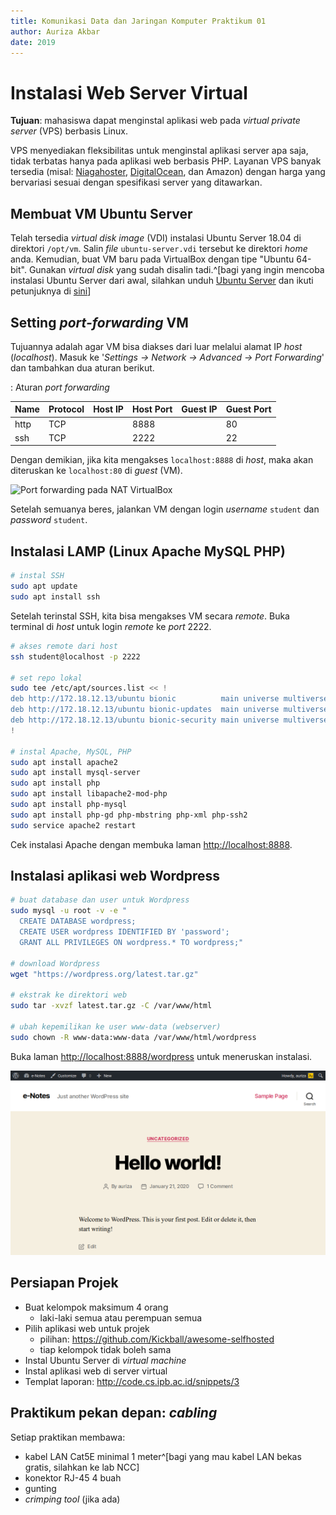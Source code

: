 ```yaml
---
title: Komunikasi Data dan Jaringan Komputer Praktikum 01
author: Auriza Akbar
date: 2019
---
```


# Instalasi Web Server Virtual

**Tujuan**: mahasiswa dapat menginstal aplikasi web pada *virtual private
server* (VPS) berbasis Linux.

VPS menyediakan fleksibilitas untuk menginstal aplikasi server apa saja, tidak
terbatas hanya pada aplikasi web berbasis PHP.
Layanan VPS banyak tersedia (misal: [Niagahoster](https://www.niagahoster.co.id/cloud-vps-hosting),
[DigitalOcean](https://www.digitalocean.com/), dan Amazon) dengan harga yang
bervariasi sesuai dengan spesifikasi server yang ditawarkan.


## Membuat VM Ubuntu Server

Telah tersedia *virtual disk image* (VDI) instalasi Ubuntu Server 18.04 di direktori `/opt/vm`.
Salin *file* `ubuntu-server.vdi` tersebut ke direktori *home* anda.
Kemudian, buat VM baru pada VirtualBox dengan tipe "Ubuntu 64-bit".
Gunakan *virtual disk* yang sudah disalin tadi.^[bagi yang ingin mencoba instalasi Ubuntu Server dari awal, silahkan unduh
[Ubuntu Server](https://www.ubuntu.com/download/server) dan ikuti petunjuknya di
[sini](http://www.tecmint.com/installation-of-ubuntu-16-04-server-edition/)]


## Setting *port-forwarding* VM

Tujuannya adalah agar VM bisa diakses dari luar melalui alamat IP *host* (*localhost*).
Masuk ke '*Settings -> Network -> Advanced -> Port Forwarding*' dan
tambahkan dua aturan berikut.

: Aturan *port forwarding*

Name   | Protocol   | Host IP    | Host Port  | Guest IP   | Guest Port
----   | --------   | -------    | ---------  | --------   | ----------
http   | TCP        |            | 8888       |            | 80
ssh    | TCP        |            | 2222       |            | 22

Dengan demikian, jika kita mengakses `localhost:8888` di *host*, maka akan
diteruskan ke `localhost:80` di *guest* (VM).

![*Port forwarding* pada NAT VirtualBox](etc/1/vbox-nat.png)

Setelah semuanya beres, jalankan VM dengan login *username* `student` dan
*password* `student`.

## Instalasi LAMP (Linux Apache MySQL PHP)

```bash
# instal SSH
sudo apt update
sudo apt install ssh
```

Setelah terinstal SSH, kita bisa mengakses VM secara *remote*.
Buka terminal di *host* untuk login *remote* ke *port* 2222.

```bash
# akses remote dari host
ssh student@localhost -p 2222

# set repo lokal
sudo tee /etc/apt/sources.list << !
deb http://172.18.12.13/ubuntu bionic          main universe multiverse
deb http://172.18.12.13/ubuntu bionic-updates  main universe multiverse
deb http://172.18.12.13/ubuntu bionic-security main universe multiverse
!

# instal Apache, MySQL, PHP
sudo apt install apache2
sudo apt install mysql-server
sudo apt install php
sudo apt install libapache2-mod-php
sudo apt install php-mysql
sudo apt install php-gd php-mbstring php-xml php-ssh2
sudo service apache2 restart
```

Cek instalasi Apache dengan membuka laman <http://localhost:8888>.

## Instalasi aplikasi web Wordpress

```bash
# buat database dan user untuk Wordpress
sudo mysql -u root -v -e "
  CREATE DATABASE wordpress;
  CREATE USER wordpress IDENTIFIED BY 'password';
  GRANT ALL PRIVILEGES ON wordpress.* TO wordpress;"

# download Wordpress
wget "https://wordpress.org/latest.tar.gz"

# ekstrak ke direktori web
sudo tar -xvzf latest.tar.gz -C /var/www/html

# ubah kepemilikan ke user www-data (webserver)
sudo chown -R www-data:www-data /var/www/html/wordpress
```


Buka laman <http://localhost:8888/wordpress> untuk meneruskan instalasi.

![Halaman utama Wordpress](etc/1/wordpress.png)


## Persiapan Projek

- Buat kelompok maksimum 4 orang
    - laki-laki semua atau perempuan semua
- Pilih aplikasi web untuk projek
    - pilihan: <https://github.com/Kickball/awesome-selfhosted>
    - tiap kelompok tidak boleh sama
- Instal Ubuntu Server di *virtual machine*
- Instal aplikasi web di server virtual
- Templat laporan: <http://code.cs.ipb.ac.id/snippets/3>


## Praktikum pekan depan: *cabling*

Setiap praktikan membawa:

- kabel LAN Cat5E minimal 1 meter^[bagi yang mau kabel LAN bekas gratis, silahkan ke lab NCC]
- konektor RJ-45 4 buah
- gunting
- *crimping tool* (jika ada)







<!--

## Tugas: Instalasi aplikasi web OwnCloud

Dokumentasikan langkah-langkahnya dengan singkat dan jelas.
Sertakan *screenshot* sebagai pelengkap.
Kumpulkan pada saat akhir praktikum.

Anda boleh mencoba instalasi aplikasi web berbasis PHP lainnya seperti VanillaForums, GNUSocial, SilverStripe, GetSimple, atau Ghost (berbasis Node.js).
Semua berkas instalasi dapat diunduh di <http://cs.ipb.ac.id/~auriza/komdat/webapp/>.

```bash
wget "https://download.owncloud.org/community/owncloud-7.0.4.tar.bz2"
sudo tar -xjf owncloud-7.0.4.tar.bz2 -C /var/www/html/
sudo chown -R www-data:www-data /var/www/html/owncloud
mysql -u root -p -vv -e "
  CREATE DATABASE owncloud;
  CREATE USER owncloud IDENTIFIED BY 'password';
  GRANT ALL PRIVILEGES ON owncloud.* TO owncloud;"
sudo aptitude install php5-gd
sudo service apache2 reload
```

Buka halaman <http://localhost:8888/owncloud> untuk meneruskan instalasi.

### Setting PHP untuk OwnCloud

```bash
sudo editor /etc/php5/apache2/php.ini
  post_max_size = 2G
  upload_max_filesize = 2G
  output_buffering = 0
  date.timezone = Asia/Jakarta
```

![Halaman utama OwnCloud](etc/1/owncloud.png)

- Vanilla Forums
    ```bash
    wget "http://cdn.vanillaforums.com/www.vanillaforums.org/addons/YJLWYW9YJXT7.zip"
    sudo unzip vanilla-core-2-1-3.zip -d /var/www/html/
    sudo chown -R www-data:www-data /var/www/html/vanilla
    mysql -u root -p -vv -e "\
      CREATE USER vanilla IDENTIFIED BY 'passw0rd'; \
      CREATE DATABASE vanilla; \
      GRANT ALL PRIVILEGES ON vanilla.* TO vanilla;"
    w3m "http://localhost/vanilla"
    ```

## Instalasi aplikasi web Node.js (ghost)

    ```bash
    $ sudo apt install nodejs nodejs-legacy npm
    $ wget "https://ghost.org/zip/ghost-0.5.2.zip"
    $ unzip ghost-0.5.2.zip -d ghost
    $ cd ghost
    $ npm install --production
    $ npm start
    ```

## Instalasi Moodle

wget "https://download.moodle.org/download.php/direct/stable34/moodle-latest-34.zip"

mysql -u root -p -v -e "
CREATE DATABASE moodle;
CREATE USER moodle IDENTIFIED BY 'first';
GRANT ALL PRIVILEGES ON moodle.* TO moodle;"

sudo apt install unzip
sudo unzip moodle-latest-34.zip -d /var/www/html

sudo chown -R www-data:www-data /var/www/html/moodle

sudo mkdir /var/www/moodledata
sudo chown -R www-data:www-data /var/www/moodledata

sudo apt install php-curl php-zip php-intl php-xmlrpc php-soap
sudo service apache2 restart

-->
